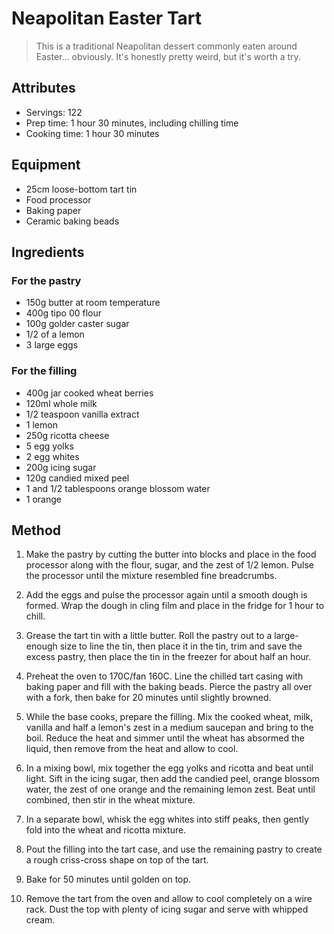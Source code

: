 # Neapolitan Easter Tart

> This is a traditional Neapolitan dessert commonly eaten around Easter… obviously. It's honestly pretty weird, but it's worth a try.

## Attributes

- Servings: 122
- Prep time: 1 hour 30 minutes, including chilling time
- Cooking time: 1 hour 30 minutes

## Equipment

- 25cm loose-bottom tart tin
- Food processor
- Baking paper
- Ceramic baking beads

## Ingredients

### For the pastry

- 150g butter at room temperature
- 400g tipo 00 flour
- 100g golder caster sugar
- 1/2 of a lemon
- 3 large eggs

### For the filling

- 400g jar cooked wheat berries
- 120ml whole milk
- 1/2 teaspoon vanilla extract
- 1 lemon
- 250g ricotta cheese
- 5 egg yolks
- 2 egg whites
- 200g icing sugar
- 120g candied mixed peel
- 1 and 1/2 tablespoons orange blossom water
- 1 orange

## Method

1. Make the pastry by cutting the butter into blocks and place in the food processor along with the flour, sugar, and the zest of 1/2 lemon. Pulse the processor until the mixture resembled fine breadcrumbs.

2. Add the eggs and pulse the processor again until a smooth dough is formed. Wrap the dough in cling film and place in the fridge for 1 hour to chill.

3. Grease the tart tin with a little butter. Roll the pastry out to a large-enough size to line the tin, then place it in the tin, trim and save the excess pastry, then place the tin in the freezer for about half an hour.

4. Preheat the oven to 170C/fan 160C. Line the chilled tart casing with baking paper and fill with the baking beads. Pierce the pastry all over with a fork, then bake for 20 minutes until slightly browned.

5. While the base cooks, prepare the filling. Mix the cooked wheat, milk, vanilla and half a lemon's zest in a medium saucepan and bring to the boil. Reduce the heat and simmer until the wheat has absormed the liquid, then remove from the heat and allow to cool.

6. In a mixing bowl, mix together the egg yolks and ricotta and beat until light. Sift in the icing sugar, then add the candied peel, orange blossom water, the zest of one orange and the remaining lemon zest. Beat until combined, then stir in the wheat mixture.

7. In a separate bowl, whisk the egg whites into stiff peaks, then gently fold into the wheat and ricotta mixture.

8. Pout the filling into the tart case, and use the remaining pastry to create a rough criss-cross shape on top of the tart.

9. Bake for 50 minutes until golden on top.

10. Remove the tart from the oven and allow to cool completely on a wire rack. Dust the top with plenty of icing sugar and serve with whipped cream.
